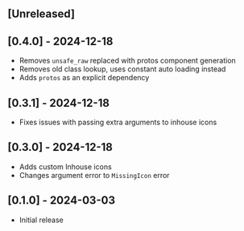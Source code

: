 ## [Unreleased]

## [0.4.0] - 2024-12-18

- Removes `unsafe_raw` replaced with protos component generation
- Removes old class lookup, uses constant auto loading instead
- Adds `protos` as an explicit dependency

## [0.3.1] - 2024-12-18

- Fixes issues with passing extra arguments to inhouse icons

## [0.3.0] - 2024-12-18

- Adds custom Inhouse icons
- Changes argument error to `MissingIcon` error

## [0.1.0] - 2024-03-03

- Initial release
